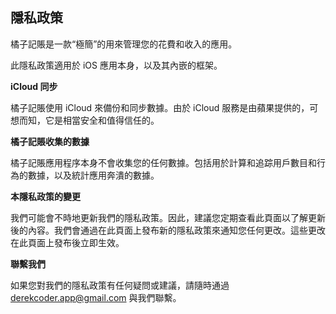 ## 隱私政策

橘子記賬是一款“極簡”的用來管理您的花費和收入的應用。

此隱私政策適用於 iOS 應用本身，以及其內嵌的框架。

**iCloud 同步**

橘子記賬使用 iCloud 來備份和同步數據。由於 iCloud 服務是由蘋果提供的，可想而知，它是相當安全和值得信任的。

**橘子記賬收集的數據**

橘子記賬應用程序本身不會收集您的任何數據。包括用於計算和追踪用戶數目和行為的數據，以及統計應用奔潰的數據。

**本隱私政策的變更**

我們可能會不時地更新我們的隱私政策。因此，建議您定期查看此頁面以了解更新後的內容。我們會通過在此頁面上發布新的隱私政策來通知您任何更改。這些更改在此頁面上發布後立即生效。

**聯繫我們**

如果您對我們的隱私政策有任何疑問或建議，請隨時通過 derekcoder.app@gmail.com 與我們聯繫。
